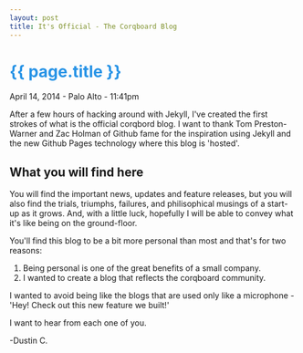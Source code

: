 ```yaml
---
layout: post
title: It's Official - The Corqboard Blog
---
```


<span id="blogPostsTitle" style="color:#2793e6;margin:0;">{{ page.title }}</span>
================

<p class="meta thinnerLighter">April 14, 2014 - Palo Alto - 11:41pm</p>

After a few hours of hacking around with Jekyll, I've created the first strokes of what is the official corqbord blog. I want to thank Tom Preston-Warner and Zac Holman of Github fame for the inspiration using Jekyll and the new Github Pages technology where this blog is 'hosted'. 

What you will find here
-----------------------

You will find the important news, updates and feature releases, but you will also find the trials, triumphs, failures, and philisophical musings of a start-up as it grows. And, with a little luck, hopefully I will be able to convey what it's like being on the ground-floor.

You'll find this blog to be a bit more personal than most and that's for two reasons: 

1. Being personal is one of the great benefits of a small company. 
2. I wanted to create a blog that reflects the corqboard community.

I wanted to avoid being like the blogs that are used only like a microphone - 'Hey! Check out this new feature we built!' 


I want to hear from each one of you.


-Dustin C.
